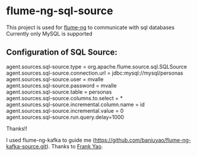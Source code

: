 flume-ng-sql-source
================

This project is used for [flume-ng](https://github.com/apache/flume) to communicate with sql databases
Currently only MySQL is supported

Configuration of SQL Source:
----------

agent.sources.sql-source.type = org.apache.flume.source.sql.SQLSource  
agent.sources.sql-source.connection.url = jdbc:mysql://mysql/personas  
agent.sources.sql-source.user = mvalle  
agent.sources.sql-source.password = mvalle  
agent.sources.sql-source.table = personas  
agent.sources.sql-source.columns.to.select = *  
agent.sources.sql-source.incremental.column.name = id  
agent.sources.sql-source.incremental.value = 0  
agent.sources.sql-source.run.query.delay=1000  

Thanks!!

I used flume-ng-kafka to guide me (https://github.com/baniuyao/flume-ng-kafka-source.git).
Thanks to [Frank Yao](https://github.com/baniuyao).


